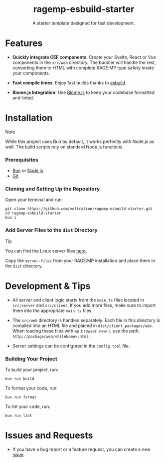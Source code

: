 <div align="center">
   <h1>ragemp-esbuild-starter</h1>
   <p>A starter template designed for fast development.</p>
</div>

# Features
* **Quickly integrate CEF components**: Create your Svelte, React or Vue components in the `src/web` directory. The bundler will handle the rest, converting them to HTML with complete RAGE:MP type safety inside your components.

* **Fast compile times**: Enjoy fast builds thanks to [esbuild](https://esbuild.github.io/).

* **Biome.js Integration**: Use [Biome.js](https://biomejs.dev/) to keep your codebase formatted and linted.

# Installation
> [!NOTE]
> While this project uses Bun by default, it works perfectly with Node.js as well. The build scripts rely on standard Node.js functions.

### Prerequisites
* [Bun](https://bun.sh/) or [Node.js](https://nodejs.org/en)
* [Git](https://git-scm.com/)

### Cloning and Setting Up the Repository
Open your terminal and run:
```
git clone https://github.com/voltration/ragemp-esbuild-starter.git
cd ragemp-esbuild-starter
bun i
```
### Add Server Files to the `dist` Directory
> [!TIP] 
> You can find the Linux server files [here](https://cdn.rage.mp/updater/prerelease/server-files/linux_x64.tar.gz).

Copy the `server-files` from your RAGE:MP installation and place them in the `dist` directory.

# Development & Tips
* All server and client logic starts from the `main.ts` files located in `src/server` and `src/client`. If you add more files, make sure to import them into the appropriate `main.ts` files.

* The `src/web` directory is handled separately. Each file in this directory is compiled into an HTML file and placed in `dist/client_packages/web`. When loading these files with `mp.browser.new()`, use the path: `http://package/web/<FileName>.html`.

* Server settings can be configured in the `config.toml` file.

### Building Your Project
To build your project, run:
```
bun run build
```
To format your code, run:
```
bun run format
```
To lint your code, run:
```
bun run lint
```

# Issues and Requests
* If you have a bug report or a feature request, you can create a new [issue](https://github.com/voltration/ragemp-esbuild-starter/issues/new).
